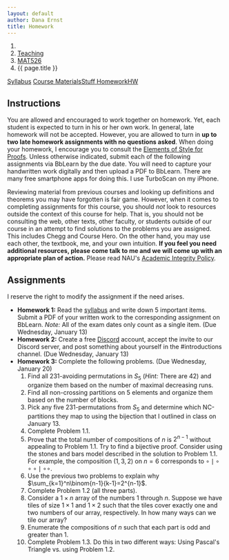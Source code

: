 ```yaml
---
layout: default
author: Dana Ernst
title: Homework
---
```


<ol class="breadcrumb">
  <li><a href="/"><i class="fa fa-home"></i></a></li>
  <li><a href="/teaching/">Teaching</a></li>
  <li><a href="/teaching/mat526s21">MAT526</a></li>
  <li class="active">{{ page.title }}</li>
</ol>

<div class="row">
<div class="col-xs-12">
<div class="btn-group btn-group-justified">
<a class="btn btn-default btn-success" href="{{site.baseurl}}/teaching/mat526s21/syllabus/">Syllabus</a>
<a class="btn btn-default btn-primary" href="{{site.baseurl}}/teaching/mat526s21/materials/">
<span class="hidden-xs">Course Materials</span><span class="visible-xs">Stuff</span>
</a>
<a class="btn btn-default btn-warning" href="{{site.baseurl}}/teaching/mat526s21/homework/">
<span class="hidden-xs">Homework</span><span class="visible-xs">HW</span>
</a>
<!-- <a class="btn btn-default btn-info" href="{{site.baseurl}}/teaching/mat526s21/journal/">Journal</a> -->
</div>
</div>
</div>

## Instructions ##
You are allowed and encouraged to work together on homework. Yet, each student is expected to turn in his or her own work. In general, late homework will not be accepted. However, you are allowed to turn in **up to two late homework assignments with no questions asked**. When doing your homework, I encourage you to consult the [Elements of Style for Proofs]({{site.baseurl}}/teaching/ElementsOfStyle.pdf). Unless otherwise indicated, submit each of the following assignments via BbLearn by the due date. You will need to capture your handwritten work digitally and then upload a PDF to BbLearn. There are many free smartphone apps for doing this. I use TurboScan on my iPhone.

Reviewing material from previous courses and looking up definitions and theorems you may have forgotten is fair game. However, when it comes to completing assignments for this course, you should *not* look to resources outside the context of this course for help.  That is, you should not be consulting the web, other texts, other faculty, or students outside of our course in an attempt to find solutions to the problems you are assigned.  This includes Chegg and Course Hero. On the other hand, you may use each other, the textbook, me, and your own intuition. **If you feel you need additional resources, please come talk to me and we will come up with an appropriate plan of action.** Please read NAU's [Academic Integrity Policy](https://www5.nau.edu/policies/Client/Details/828?whoIsLooking=Students&pertainsTo=All&sortDirection=Ascending&page=1).

## Assignments ##
I reserve the right to modify the assignment if the need arises.  

- **Homework 1:** Read the [syllabus]({{site.baseurl}}/teaching/mat526s21/syllabus/) and write down 5 important items. Submit a PDF of your written work to the corresponding assignment on BbLearn. *Note:*  All of the exam dates only count as a single item.  (Due Wednesday, January 13)
- **Homework 2:** Create a free [Discord](http://discord.com) account, accept the invite to our Discord server, and post something about yourself in the #introductions channel. (Due Wednesday, January 13)
- **Homework 3:** Complete the following problems. (Due Wednesday, January 20)
    1. Find all 231-avoiding permutations in $S_5$ (*Hint:* There are 42) and organize them based on the number of maximal decreasing runs.
    2. Find all non-crossing partitions on 5 elements and organize them based on the number of blocks.
    3. Pick any five 231-permutations from $S_5$ and determine which NC-partitions they map to using the bijection that I outlined in class on January 13.
    4. Complete Problem 1.1.
    5. Prove that the total number of compositions of $n$ is $2^{n-1}$ without appealing to Problem 1.1. Try to find a bijective proof.  Consider using the stones and bars model described in the solution to Problem 1.1. For example, the composition $(1,3,2)$ on $n=6$ corresponds to $\circ \mid \circ \circ \circ \mid \circ \circ$.
    6. Use the previous two problems to explain why $\sum_{k=1}^n\binom{n-1}{k-1}=2^{n-1}$.
    7. Complete Problem 1.2 (all three parts).
    8. Consider a $1\times n$ array of the numbers 1 through $n$. Suppose we have tiles of size $1\times 1$ and $1\times 2$ such that the tiles cover exactly one and two numbers of our array, respectively.  In how many ways can we tile our array?
    9. Enumerate the compositions of $n$ such that each part is odd and greater than 1.
    10. Complete Problem 1.3. Do this in two different ways: Using Pascal's Triangle vs. using Problem 1.2.
